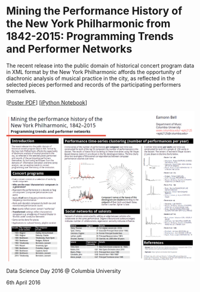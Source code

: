 # Mining the Performance History of the New York Philharmonic from 1842-2015: Programming Trends and Performer Networks

The recent release into the public domain of historical concert program data in XML format by the New York Philharmonic affords the opportunity of diachronic analysis of musical practice in the city, as reflected in the selected pieces performed and records of the participating performers themselves.

[[Poster PDF]()] [[iPython Notebook](https://github.com/eamonnbell/nypposter/blob/master/nyphil_programs.ipynb)]

![](https://raw.githubusercontent.com/eamonnbell/nypposter/master/poster/poster.png)

Data Science Day 2016 @ Columbia University

6th April 2016
